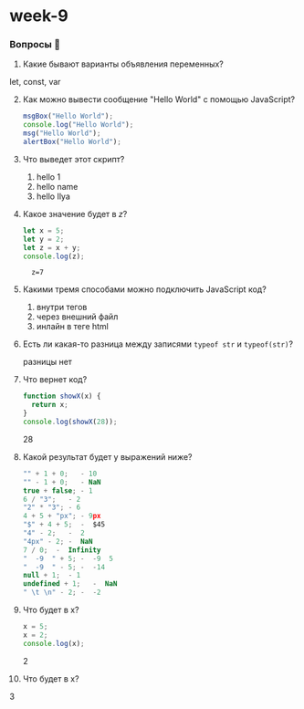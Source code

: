 # week-9

### Вопросы 💎

1. Какие бывают варианты объявления переменных?

let, const, var

2.  Как можно вывести сообщение "Hello World" с помощью JavaScript?

    ```jsx
    msgBox("Hello World");
    console.log("Hello World");
    msg("Hello World");
    alertBox("Hello World");
    ```

3.  Что выведет этот скрипт?

    1. hello 1
    2. hello name
    3. hello Ilya

4.  Какое значение будет в _z_?

    ```jsx
    let x = 5;
    let y = 2;
    let z = x + y;
    console.log(z);
    ```

          z=7

5.  Какими тремя способами можно подключить JavaScript код?

    1. внутри тегов <script></script>
    2. через внешний файл
    3. инлайн в теге html

6.  Есть ли какая-то разница между записями `typeof str` и `typeof(str)`?

    разницы нет

7.  Что вернет код?

    ```jsx
    function showX(x) {
      return x;
    }
    console.log(showX(28));
    ```

    28

8.  Какой результат будет у выражений ниже?

    ```jsx
    "" + 1 + 0;   - 10
    "" - 1 + 0;   - NaN
    true + false; - 1
    6 / "3";   - 2
    "2" * "3"; - 6
    4 + 5 + "px"; - 9px
    "$" + 4 + 5;  -  $45
    "4" - 2;   -  2
    "4px" - 2; -  NaN
    7 / 0;  -  Infinity
    "  -9  " + 5; -  -9  5
    "  -9  " - 5; -  -14
    null + 1;  - 1
    undefined + 1;   -  NaN
    " \t \n" - 2; -  -2
    ```

9.  Что будет в x?

    ```jsx
    x = 5;
    x = 2;
    console.log(x);
    ```

    2

10. Что будет в x?

3
